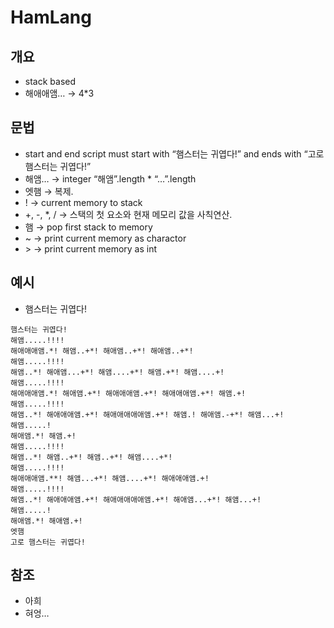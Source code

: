 # HamLang

## 개요


- stack based
- 해애애앰… → 4*3

## 문법

- start and end
script must start with “햄스터는 귀엽다!” and ends with “고로 햄스터는 귀엽다!”
- 해앰… → integer “해앰”.length * “…”.length
- 엣햄 → 복제.
- ! → current memory to stack
- +, -, *, / → 스택의 첫 요소와 현재 메모리 값을 사칙연산.
- 햄 → pop first stack to memory
- ~ → print current memory as charactor
- \> → print current memory as int

## 예시

- 햄스터는 귀엽다!

```
햄스터는 귀엽다!
해앰.....!!!!
해애애애앰.*! 해앰..+*! 해애앰..+*! 해애앰..+*!
해앰.....!!!!
해앰..*! 해애앰...+*! 해앰....+*! 해앰.+*! 해앰....+!
해앰.....!!!!
해애애애앰.*! 해애앰.+*! 해애애애앰.+*! 해애애애앰.+*! 해앰.+!
해앰.....!!!!
해앰..*! 해애애애앰.+*! 해애애애애애앰.+*! 해앰.! 해애앰.-+*! 해앰...+!
해앰.....!
해애앰.*! 해앰.+!
해앰.....!!!!
해앰..*! 해앰..+*! 해앰..+*! 해앰....+*!
해앰.....!!!!
해애애애앰.**! 해앰...+*! 해앰....+*! 해애애애앰.+!
해앰.....!!!!
해앰..*! 해애애애앰.+*! 해애애애애애앰.+*! 해애앰...+*! 해앰...+!
해앰.....!
해애앰.*! 해애앰.+!
엣햄
고로 햄스터는 귀엽다!
```

## 참조

- 아희
- 혀엉…